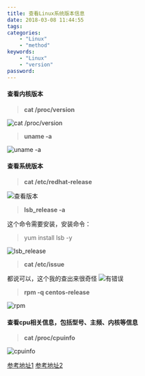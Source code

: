 ```yaml
---
title: 查看Linux系统版本信息
date: 2018-03-08 11:44:55
tags:
categories:
    - "Linux"
    - "method"
keywords:
    - "Linux"
    - "version"
password:
---
```

#### 查看内核版本
> **cat /proc/version**

![cat /proc/version](http://p3ax8ersb.bkt.clouddn.com/201803081150_955.png-960.jpg)
> **uname -a**

<!--more-->
![uname -a](http://p3ax8ersb.bkt.clouddn.com/201803081151_552.png-960.jpg)
#### 查看系统版本
> **cat /etc/redhat-release**

![查看版本](http://p3ax8ersb.bkt.clouddn.com/201803081158_576.png-960.jpg)
> **lsb_release -a**

这个命令需要安装，安装命令：
> yum install lsb -y

![lsb_release](http://p3ax8ersb.bkt.clouddn.com/201803081233_128.png-960.jpg)
> **cat /etc/issue**

都说可以，这个我的查出来很奇怪
![有错误](http://p3ax8ersb.bkt.clouddn.com/201803081223_694.png-960.jpg)
> **rpm -q centos-release**

![rpm](http://p3ax8ersb.bkt.clouddn.com/201803081235_126.png-960.jpg)

#### 查看cpu相关信息，包括型号、主频、内核等信息
> **cat /proc/cpuinfo**

![cpuinfo](http://p3ax8ersb.bkt.clouddn.com/201803081226_578.png-960.jpg)

[参考地址1](https://www.linuxidc.com/Linux/2016-05/131749.htm)
[参考地址2](http://blog.csdn.net/Aoril/article/details/53518917)